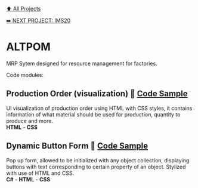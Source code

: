 [:arrow_up: All Projects](/README.md)

[:arrow_right: NEXT PROJECT: IMS20](/PROJECTS/IMS20/IMS20.md)

# ALTPOM 
MRP Sytem designed for resource management for factories.

Code modules:

## Production Order (visualization) :link: [Code Sample](/PROJECTS/ALTPOM/MODULES/PRODUCTION_ORDER.md)
UI visualization of production order using HTML with CSS styles, it contains information of what material should be used for production, quantity to produce and more.\
**HTML** - **CSS**

## Dynamic Button Form :link: [Code Sample](/PROJECTS/ALTPOM/MODULES/BUTTON_PANEL.md)
Pop up form, allowed to be initialized with any object collection, displaying buttons with text corresponding to certain property of an object. Stylized with use of HTML and CSS.\
**C#** - **HTML** - **CSS** 
